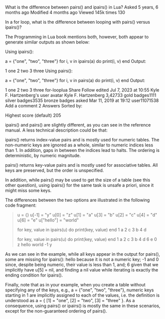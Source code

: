 What is the difference between pairs() and ipairs() in Lua?
Asked 5 years, 6 months ago
Modified 4 months ago
Viewed 145k times
130

In a for loop, what is the difference between looping with pairs() versus ipairs()?

The Programming in Lua book mentions both, however, both appear to generate similar outputs as shown below:

Using ipairs():

a = {"one", "two", "three"}
for i, v in ipairs(a) do
  print(i, v)
end
Output:

1   one
2   two
3   three
Using pairs():

a = {"one", "two", "three"}
for i, v in pairs(a) do
  print(i, v)
end
Output:

1   one
2   two
3   three
for-looplua
Share
Follow
edited Jul 7, 2023 at 10:55
Kyle F. Hartzenberg's user avatar
Kyle F. Hartzenberg
3,42733 gold badges1111 silver badges3535 bronze badges
asked Mar 11, 2019 at 19:12
user11071538
Add a comment
2 Answers
Sorted by:

Highest score (default)
205

ipairs() and pairs() are slightly different, as you can see in the reference manual. A less technical description could be that:

ipairs() returns index-value pairs and is mostly used for numeric tables. The non-numeric keys are ignored as a whole, similar to numeric indices less than 1. In addition, gaps in between the indices lead to halts. The ordering is deterministic, by numeric magnitude.

pairs() returns key-value pairs and is mostly used for associative tables. All keys are preserved, but the order is unspecified.

In addition, while pairs() may be used to get the size of a table (see this other question), using ipairs() for the same task is unsafe a priori, since it might miss some keys.

The differences between the two options are illustrated in the following code fragment:

> u = {}
> u[-1] = "y"
> u[0] = "z"
> u[1] = "a"
> u[3] = "b"
> u[2] = "c"
> u[4] = "d"
> u[6] = "e"
> u["hello"] = "world"
>
> for key, value in ipairs(u) do print(key, value) end
1       a
2       c
3       b
4       d
>
> for key, value in pairs(u) do print(key, value) end
1       a
2       c
3       b
4       d
6       e
0       z
hello   world
-1      y
> 
As we can see in the example, while all keys appear in the output for pairs(), some are missing for ipairs(): hello because it is not a numeric key; -1 and 0 since, despite being numeric, their value is less than 1, and; 6 given that we implicitly have u[5] = nil, and finding a nil value while iterating is exactly the ending condition for ipairs().

Finally, note that as in your example, when you create a table without specifying any of the keys, e.g., a = {"one", "two", "three"}, numeric keys starting in 1 are implicitly assigned to each of the values, i.e. the definition is understood as a = { [1] = "one", [2] = "two", [3] = "three" }. As a consequence, using pairs() or ipairs() is mostly the same in these scenarios, except for the non-guaranteed ordering of pairs().
